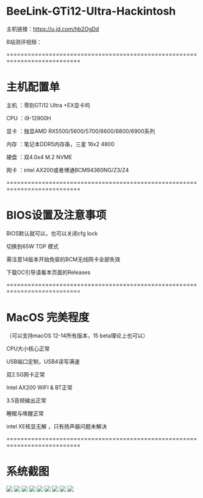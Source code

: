# BeeLink-GTi12-UItra-Hackintosh

主机链接：https://u.jd.com/hb2OgDd

B站测评视频：

===========================================================================
# 主机配置单
主机 ：零刻GTi12 Ultra +EX显卡坞

CPU ：i9-12900H

显卡 ：独显AMD RX5500/5600/5700/6600/6800/6900系列

内存 ：笔记本DDR5内存条，三星 16x2 4800

硬盘 ：双4.0x4 M.2 NVME

网卡 ：intel AX200或者博通BCM94360NG/Z3/Z4

===========================================================================
# BIOS设置及注意事项

BIOS默认就可以，也可以关闭cfg lock 

切换到65W TDP 模式

需注意14版本开始免驱的BCM无线网卡全部失效

下载OC引导请看本页面的Releases

===========================================================================

# MacOS 完美程度
（可以支持macOS 12-14所有版本，15 beta理论上也可以）

CPU大小核心正常

USB端口定制，USB4读写满速

双2.5G网卡正常

Intel  AX200 WIFI & BT正常

3.5音频输出正常

睡眠与唤醒正常

intel XE核显无解 ，只有扬声器问题未解决

===========================================================================

# 系统截图

![](https://github.com/Xmingbai/FEVM-FN60G-Hackintosh/blob/main/FN60g-1.png)
![](https://github.com/Xmingbai/FEVM-FN60G-Hackintosh/blob/main/FN60G-CPU.png)
![](https://github.com/Xmingbai/FEVM-FN60G-Hackintosh/blob/main/FN60G-6600.png)
![](https://github.com/Xmingbai/FEVM-FN60G-Hackintosh/blob/main/FN60G-ETH.png)
![](https://github.com/Xmingbai/FEVM-FN60G-Hackintosh/blob/main/FN60G-AU.png)
![](https://github.com/Xmingbai/FEVM-FN60G-Hackintosh/blob/main/FN60G-WIFI.png)
![](https://github.com/Xmingbai/FEVM-FN60G-Hackintosh/blob/main/FN60G-BT.png)
![](https://github.com/Xmingbai/FEVM-FN60G-Hackintosh/blob/main/FN60G-2.png)
![](https://github.com/Xmingbai/FEVM-FN60G-Hackintosh/blob/main/FN60G-3.png)
